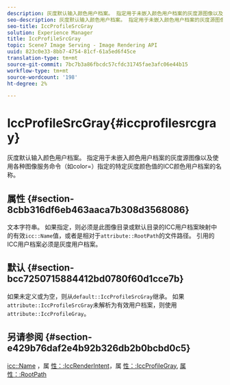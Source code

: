```yaml
---
description: 灰度默认输入颜色用户档案。 指定用于未嵌入颜色用户档案的灰度源图像以及使用各种图像服务命令（如color=）指定的特定灰度颜色值的ICC颜色用户档案的名称。
seo-description: 灰度默认输入颜色用户档案。 指定用于未嵌入颜色用户档案的灰度源图像以及使用各种图像服务命令（如color=）指定的特定灰度颜色值的ICC颜色用户档案的名称。
seo-title: IccProfileSrcGray
solution: Experience Manager
title: IccProfileSrcGray
topic: Scene7 Image Serving - Image Rendering API
uuid: 823c0e33-8bb7-4754-81cf-61a5ed6f45ce
translation-type: tm+mt
source-git-commit: 7bc7b3a86fbcdc57cfdc31745fae3afc06e44b15
workflow-type: tm+mt
source-wordcount: '198'
ht-degree: 2%

---
```



# IccProfileSrcGray{#iccprofilesrcgray}

灰度默认输入颜色用户档案。 指定用于未嵌入颜色用户档案的灰度源图像以及使用各种图像服务命令（如color=）指定的特定灰度颜色值的ICC颜色用户档案的名称。

## 属性 {#section-8cbb316df6eb463aaca7b308d3568086}

文本字符串。 如果指定，则必须是此图像目录或默认目录的ICC用户档案映射中的有效`icc::Name`值，或者是相对于`attribute::RootPath`的文件路径。 引用的ICC用户档案必须是灰度用户档案。

## 默认 {#section-bcc7250715884412bd0780f60d1cce7b}

如果未定义或为空，则从`default::IccProfileSrcGray`继承。 如果`attribute::IccProfileSrcGray`未解析为有效用户档案，则使用`attribute::IccProfileGray`。

## 另请参阅 {#section-e429b76daf2e4b92b326db2b0bcbd0c5}

[icc::Name](../../../../../is-api/image-catalog/image-serving-api-ref/c-image-catalog-reference/c-icc-profile-map-reference/r-name-icc.md#reference-9e7d3c8e35434981a3dfac66b8946cbe) ，属 [性：:IccRenderIntent](../../../../../is-api/image-catalog/image-serving-api-ref/c-image-catalog-reference/c-attributes-reference/r-iccrenderintent.md#reference-012f207f28bd4406a5368d23ed95a51f)，属 [性：:IccProfileGray](../../../../../is-api/image-catalog/image-serving-api-ref/c-image-catalog-reference/c-attributes-reference/r-iccprofilegray.md#reference-13822a1596e440eea0492e86d88dad35), [属性：:RootPath](../../../../../is-api/image-catalog/image-serving-api-ref/c-image-catalog-reference/c-attributes-reference/r-rootpath.md#reference-17d57e5967be403b8408fa7214017494)
